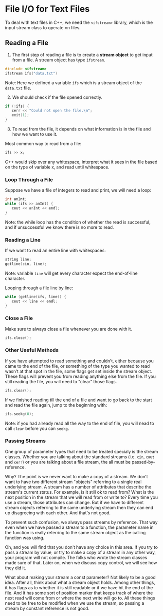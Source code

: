 # File I/O for Text Files
To deal with text files in C++, we need the `<ifstream>` library, which is the input stream class to operate on files. 

## Reading a File
1. The first step of reading a file is to create a **stream object** to get input from a file. A stream object has type `ifstream`.
```c++
#include <ifstream>
ifstream ifs("data.txt")
```
Note: Here we defined a variable `ifs` which is a stream object of the `data.txt` file. 

2. We should check if the file opened correctly. 
```c++
if (!ifs) {
   cerr << "Could not open the file.\n";
   exit(1);
}
```
3. To read from the file, it depends on what information is in the file and how we want to use it. 

Most common way to read from a file:
```c++
ifs >> x;
```
C++ would skip over any whitespace, interpret what it sees in the file based on the type of variable x, and read until whitespace. 
### Loop Through a File
Suppose we have a file of integers to read and print, we will need a loop:
```c++
int anInt;
while (ifs >> anInt) {
   cout << anInt << endl;
}
```
Note: the while loop has the condition of whether the read is successful, and if unsuccessful we know there is no more to read. 

### Reading a Line
If we want to read an entire line with whitespaces:
```c++
string line;
getline(cin, line);
```
Note: variable `line` will get every character expect the end-of-line character.

Looping through a file line by line:
```c++
while (getline(ifs, line)) {
   cout << line << endl;
}
```
### Close a File
Make sure to always close a file whenever you are done with it.
```c++
ifs.close();
```
### Other Useful Methods
If you have attempted to read something and couldn't, either because you came to the end of the file, or something of the type you wanted to read wasn't at that spot in the file, some flags get set inside the stream object. These flags will prevent you from reading anything else from the file. If you still reading the file, you will need to "clear" those flags.
```c++
ifs.clear();
```
If we finished reading till the end of a file and want to go back to the start and read the file again, jump to the beginning with:
```c++
ifs.seekg(0);
```
Note:  if you had already read all the way to the end of file, you will nead to call `clear` before you can `seekg`.

### Passing Streams
One group of parameter types that need to be treated specialy is the stream classes. Whether you are talking about the standard streams (i.e. `cin`, `cout` and `cerr`) or you are talking about a file stream, the all must be passed-by-reference.

Why? The point is we never want to make a copy of a stream. We don't want to have two different stream "objects" referring to a single real underlying stream. A stream has a number of attributes that describe the stream's current status. For example, is it still ok to read from? What is the next position in the stream that we will read from or write to? Every time you use a stream, those attributes can change. But if we have to different stream objects referring to the same underlying stream then they can end up disagreeing with each other. And that's not good.

To prevent such confusion, we always pass streams by reference. That way even when we have passed a stream to a function, the parameter name in the function is really referring to the same stream object as the calling function was using.

Oh, and you will find that you don't have any choice in this area. If you try to pass a stream by value, or try to make a copy of a stream in any other way, your program will not compile. The folks who wrote the stream classes made sure of that. Later on, when we discuss copy control, we will see how they did it.

What about making your stream a const parameter? Not likely to be a good idea. After all, think about what a stream object holds. Among other things, it has flags as to whether it is still readable or if we have hit the end of the file. And it has some sort of position marker that keeps track of where the next read will come from or where the next write will go to. All these things need to be free to be modified when we use the stream, so passing a stream by constant reference is not good.